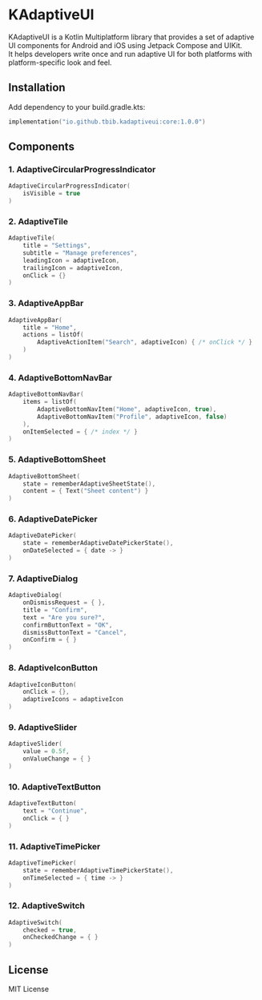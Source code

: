 # KAdaptiveUI

KAdaptiveUI is a Kotlin Multiplatform library that provides a set of adaptive UI components for Android and iOS using Jetpack Compose and UIKit.  
It helps developers write once and run adaptive UI for both platforms with platform-specific look and feel.

## Installation

Add dependency to your build.gradle.kts:

```kotlin
implementation("io.github.tbib.kadaptiveui:core:1.0.0")
```

## Components

### 1. AdaptiveCircularProgressIndicator

```kotlin
AdaptiveCircularProgressIndicator(
    isVisible = true
)
```

### 2. AdaptiveTile

```kotlin
AdaptiveTile(
    title = "Settings",
    subtitle = "Manage preferences",
    leadingIcon = adaptiveIcon,
    trailingIcon = adaptiveIcon,
    onClick = {}
)
```

### 3. AdaptiveAppBar

```kotlin
AdaptiveAppBar(
    title = "Home",
    actions = listOf(
        AdaptiveActionItem("Search", adaptiveIcon) { /* onClick */ }
    )
)
```

### 4. AdaptiveBottomNavBar

```kotlin
AdaptiveBottomNavBar(
    items = listOf(
        AdaptiveBottomNavItem("Home", adaptiveIcon, true),
        AdaptiveBottomNavItem("Profile", adaptiveIcon, false)
    ),
    onItemSelected = { /* index */ }
)
```

### 5. AdaptiveBottomSheet

```kotlin
AdaptiveBottomSheet(
    state = rememberAdaptiveSheetState(),
    content = { Text("Sheet content") }
)
```

### 6. AdaptiveDatePicker

```kotlin
AdaptiveDatePicker(
    state = rememberAdaptiveDatePickerState(),
    onDateSelected = { date -> }
)
```

### 7. AdaptiveDialog

```kotlin
AdaptiveDialog(
    onDismissRequest = { },
    title = "Confirm",
    text = "Are you sure?",
    confirmButtonText = "OK",
    dismissButtonText = "Cancel",
    onConfirm = { }
)
```

### 8. AdaptiveIconButton

```kotlin
AdaptiveIconButton(
    onClick = {},
    adaptiveIcons = adaptiveIcon
)
```

### 9. AdaptiveSlider

```kotlin
AdaptiveSlider(
    value = 0.5f,
    onValueChange = { }
)
```

### 10. AdaptiveTextButton

```kotlin
AdaptiveTextButton(
    text = "Continue",
    onClick = { }
)
```

### 11. AdaptiveTimePicker

```kotlin
AdaptiveTimePicker(
    state = rememberAdaptiveTimePickerState(),
    onTimeSelected = { time -> }
)
```

### 12. AdaptiveSwitch

```kotlin
AdaptiveSwitch(
    checked = true,
    onCheckedChange = { }
)
```

## License

MIT License
